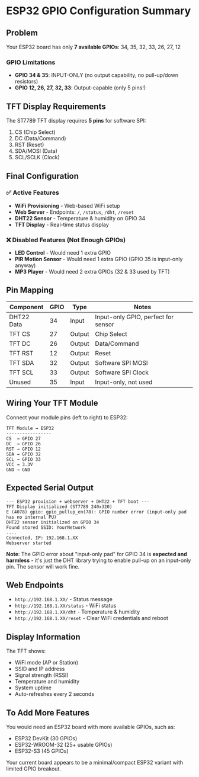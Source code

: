 # ESP32 GPIO Configuration Summary

## Problem
Your ESP32 board has only **7 available GPIOs**: 34, 35, 32, 33, 26, 27, 12

### GPIO Limitations
- **GPIO 34 & 35**: INPUT-ONLY (no output capability, no pull-up/down resistors)
- **GPIO 12, 26, 27, 32, 33**: Output-capable (only 5 pins!)

## TFT Display Requirements
The ST7789 TFT display requires **5 pins** for software SPI:
1. CS (Chip Select)
2. DC (Data/Command)
3. RST (Reset)
4. SDA/MOSI (Data)
5. SCL/SCLK (Clock)

## Final Configuration

### ✅ Active Features
- **WiFi Provisioning** - Web-based WiFi setup
- **Web Server** - Endpoints: `/`, `/status`, `/dht`, `/reset`
- **DHT22 Sensor** - Temperature & humidity on GPIO 34
- **TFT Display** - Real-time status display

### ❌ Disabled Features (Not Enough GPIOs)
- **LED Control** - Would need 1 extra GPIO
- **PIR Motion Sensor** - Would need 1 extra GPIO (GPIO 35 is input-only anyway)
- **MP3 Player** - Would need 2 extra GPIOs (32 & 33 used by TFT)

## Pin Mapping

| Component | GPIO | Type | Notes |
|-----------|------|------|-------|
| DHT22 Data | 34 | Input | Input-only GPIO, perfect for sensor |
| TFT CS | 27 | Output | Chip Select |
| TFT DC | 26 | Output | Data/Command |
| TFT RST | 12 | Output | Reset |
| TFT SDA | 32 | Output | Software SPI MOSI |
| TFT SCL | 33 | Output | Software SPI Clock |
| Unused | 35 | Input | Input-only, not used |

## Wiring Your TFT Module

Connect your module pins (left to right) to ESP32:

```
TFT Module → ESP32
-----------------
CS  → GPIO 27
DC  → GPIO 26
RST → GPIO 12
SDA → GPIO 32
SCL → GPIO 33
VCC → 3.3V
GND → GND
```

## Expected Serial Output

```
--- ESP32 provision + webserver + DHT22 + TFT boot ---
TFT Display initialized (ST7789 240x320)
E (4078) gpio: gpio_pullup_en(78): GPIO number error (input-only pad has no internal PU)
DHT22 sensor initialized on GPIO 34
Found stored SSID: YourNetwork
....
Connected, IP: 192.168.1.XX
Webserver started
```

**Note**: The GPIO error about "input-only pad" for GPIO 34 is **expected and harmless** - it's just the DHT library trying to enable pull-up on an input-only pin. The sensor will work fine.

## Web Endpoints

- `http://192.168.1.XX/` - Status message
- `http://192.168.1.XX/status` - WiFi status
- `http://192.168.1.XX/dht` - Temperature & humidity
- `http://192.168.1.XX/reset` - Clear WiFi credentials and reboot

## Display Information

The TFT shows:
- WiFi mode (AP or Station)
- SSID and IP address
- Signal strength (RSSI)
- Temperature and humidity
- System uptime
- Auto-refreshes every 2 seconds

## To Add More Features

You would need an ESP32 board with more available GPIOs, such as:
- ESP32 DevKit (30 GPIOs)
- ESP32-WROOM-32 (25+ usable GPIOs)
- ESP32-S3 (45 GPIOs)

Your current board appears to be a minimal/compact ESP32 variant with limited GPIO breakout.

